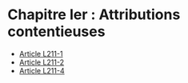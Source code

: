 # Chapitre Ier : Attributions contentieuses

- [Article L211-1](article-l211-1.md)
- [Article L211-2](article-l211-2.md)
- [Article L211-4](article-l211-4.md)
